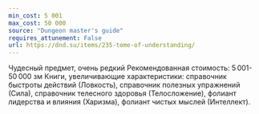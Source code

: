 ```yaml
---
min_cost: 5 001
max_cost: 50 000
source: "Dungeon master's guide"
requires_attunement: False
url: https://dnd.su/items/235-tome-of-understanding/
---
```


Чудесный предмет, очень редкий
Рекомендованная стоимость: 5 001-50 000 зм
Книги, увеличивающие характеристики: справочник быстроты действий (Ловкость), справочник полезных упражнений (Сила), справочник телесного здоровья (Телосложение), фолиант лидерства и влияния (Харизма), фолиант чистых мыслей (Интеллект).